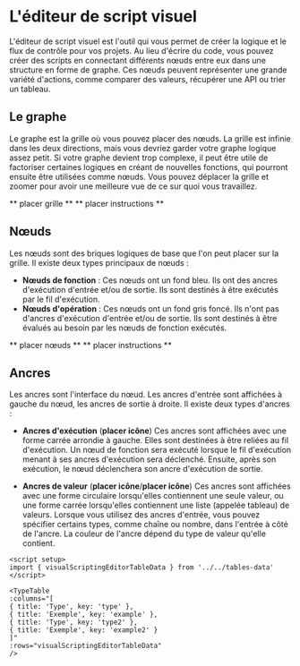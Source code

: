 # L'éditeur de script visuel

L'éditeur de script visuel est l'outil qui vous permet de créer la logique et le flux de contrôle pour vos projets. Au lieu d'écrire du code, vous pouvez créer des scripts en connectant différents nœuds entre eux dans une structure en forme de graphe. Ces nœuds peuvent représenter une grande variété d'actions, comme comparer des valeurs, récupérer une API ou trier un tableau.

## Le graphe

Le graphe est la grille où vous pouvez placer des nœuds. La grille est infinie dans les deux directions, mais vous devriez garder votre graphe logique assez petit. Si votre graphe devient trop complexe, il peut être utile de factoriser certaines logiques en créant de nouvelles fonctions, qui pourront ensuite être utilisées comme nœuds. Vous pouvez déplacer la grille et zoomer pour avoir une meilleure vue de ce sur quoi vous travaillez.

** placer grille **
** placer instructions **

## Nœuds

Les nœuds sont des briques logiques de base que l'on peut placer sur la grille. Il existe deux types principaux de nœuds :

- **Nœuds de fonction** : Ces nœuds ont un fond bleu. Ils ont des ancres d'exécution d'entrée et/ou de sortie. Ils sont destinés à être exécutés par le fil d'exécution.
- **Nœuds d'opération** : Ces nœuds ont un fond gris foncé. Ils n'ont pas d'ancres d'exécution d'entrée et/ou de sortie. Ils sont destinés à être évalués au besoin par les nœuds de fonction exécutés.

** placer nœuds **
** placer instructions **

## Ancres

Les ancres sont l'interface du nœud. Les ancres d'entrée sont affichées à gauche du nœud, les ancres de sortie à droite. Il existe deux types d'ancres :

- **Ancres d'exécution** (**placer icône**)
  Ces ancres sont affichées avec une forme carrée arrondie à gauche. Elles sont destinées à être reliées au fil d'exécution. Un nœud de fonction sera exécuté lorsque le fil d'exécution menant à ses ancres d'exécution sera déclenché. Ensuite, après son exécution, le nœud déclenchera son ancre d'exécution de sortie.

- **Ancres de valeur** (**placer icône**/**placer icône**)
  Ces ancres sont affichées avec une forme circulaire lorsqu'elles contiennent une seule valeur, ou une forme carrée lorsqu'elles contiennent une liste (appelée tableau) de valeurs. Lorsque vous utilisez des ancres d'entrée, vous pouvez spécifier certains types, comme chaîne ou nombre, dans l'entrée à côté de l'ancre. La couleur de l'ancre dépend du type de valeur qu'elle contient.

```vue
<script setup>
import { visualScriptingEditorTableData } from '../../tables-data'
</script>

<TypeTable
:columns="[
{ title: 'Type', key: 'type' },
{ title: 'Exemple', key: 'example' },
{ title: 'Type', key: 'type2' },
{ title: 'Exemple', key: 'example2' }
]"
:rows="visualScriptingEditorTableData"
/>
